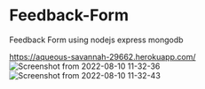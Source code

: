 # Feedback-Form
Feedback Form using nodejs express mongodb

https://aqueous-savannah-29662.herokuapp.com/
![Screenshot from 2022-08-10 11-32-36](https://user-images.githubusercontent.com/57029627/183826940-11c4daae-a740-4a8a-b869-e8a02cb6f60b.png)
![Screenshot from 2022-08-10 11-32-43](https://user-images.githubusercontent.com/57029627/183826973-c4f87280-1516-4bfc-85bb-227471ecf27a.png)
